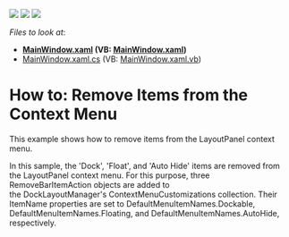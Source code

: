 <!-- default badges list -->
![](https://img.shields.io/endpoint?url=https://codecentral.devexpress.com/api/v1/VersionRange/128643796/17.2.3%2B)
[![](https://img.shields.io/badge/Open_in_DevExpress_Support_Center-FF7200?style=flat-square&logo=DevExpress&logoColor=white)](https://supportcenter.devexpress.com/ticket/details/T524294)
[![](https://img.shields.io/badge/📖_How_to_use_DevExpress_Examples-e9f6fc?style=flat-square)](https://docs.devexpress.com/GeneralInformation/403183)
<!-- default badges end -->
<!-- default file list -->
*Files to look at*:

* **[MainWindow.xaml](./CS/DXDockingSample/MainWindow.xaml) (VB: [MainWindow.xaml](./VB/DXDockingSample/MainWindow.xaml))**
* [MainWindow.xaml.cs](./CS/DXDockingSample/MainWindow.xaml.cs) (VB: [MainWindow.xaml.vb](./VB/DXDockingSample/MainWindow.xaml.vb))
<!-- default file list end -->
# How to: Remove Items from the Context Menu


<p>This example shows how to remove items from the LayoutPanel context menu.</p>
<p>In this sample, the 'Dock', 'Float', and 'Auto Hide' items are removed from the LayoutPanel context menu. For this purpose, three RemoveBarItemAction objects are added to the DockLayoutManager's ContextMenuCustomizations collection. Their ItemName properties are set to DefaultMenuItemNames.Dockable, DefaultMenuItemNames.Floating, and DefaultMenuItemNames.AutoHide, respectively.</p>

<br/>


